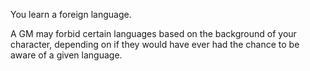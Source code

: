You learn a foreign language.

A GM may forbid certain languages based on the background of your character,
depending on if they would have ever had the chance to be aware of a given language.